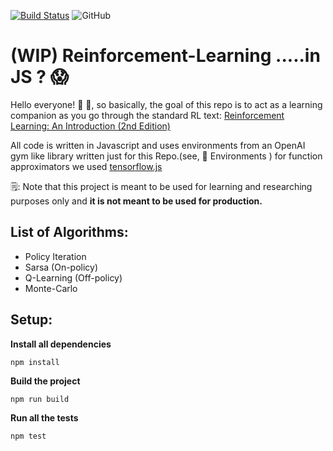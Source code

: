[![Build Status](https://travis-ci.com/MrityunjayBhardwaj/Reinforcement-Learning-in-JS.svg?branch=master)](https://travis-ci.com/MrityunjayBhardwaj/Reinforcement-Learning-in-JS) ![GitHub](https://img.shields.io/github/license/MrityunjayBhardwaj/Reinforcement-Learning-in-JS?style=flat)

# (WIP) Reinforcement-Learning .....in JS ? 😱

Hello everyone! 👋 🤗, so basically, the goal of this repo is to act as a learning companion as you go through the standard RL text: [Reinforcement Learning: An Introduction (2nd Edition)](http://incompleteideas.net/book/RLbook2020.pdf)

<!-- Each algorithm has its own README explaining the intuition behind that algorithm along with an example app.js implementing one of the exercise's solution. -->

All code is written in Javascript and uses environments from an OpenAI gym like library written just for this Repo.(see, 📂 Environments ) for function approximators we used [tensorflow.js](https://www.tensorflow.org/js/)

🗒: Note that this project is meant to be used for learning and researching purposes only and **it is not meant to be used for production.**


## List of Algorithms:

* Policy Iteration
* Sarsa (On-policy)
* Q-Learning (Off-policy)
* Monte-Carlo


## Setup:

**Install all dependencies**
```
npm install
```

**Build the project**
```
npm run build
```

**Run all the tests**
```
npm test
```